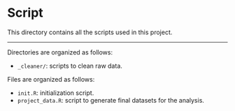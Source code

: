 # Script

This directory contains all the scripts used in this project.

---

Directories are organized as follows:

- `_cleaner/`: scripts to clean raw data.

Files are organized as follows:

- `init.R`: initialization script.
- `project_data.R`: script to generate final datasets for the analysis.